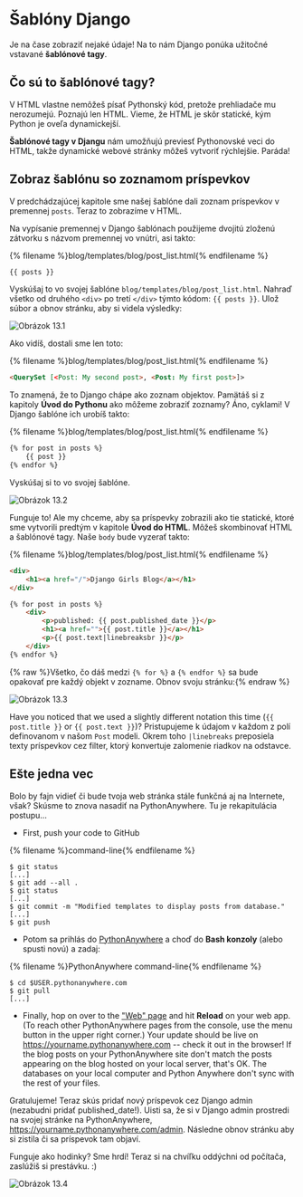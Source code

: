# Šablóny Django

Je na čase zobraziť nejaké údaje! Na to nám Django ponúka užitočné vstavané **šablónové tagy**.

## Čo sú to šablónové tagy?

V HTML vlastne nemôžeš písať Pythonský kód, pretože prehliadače mu nerozumejú. Poznajú len HTML. Vieme, že HTML je skôr statické, kým Python je oveľa dynamickejší.

**Šablónové tagy v Djangu** nám umožňujú previesť Pythonovské veci do HTML, takže dynamické webové stránky môžeš vytvoriť rýchlejšie. Paráda!

## Zobraz šablónu so zoznamom príspevkov

V predchádzajúcej kapitole sme našej šablóne dali zoznam príspevkov v premennej `posts`. Teraz to zobrazíme v HTML.

Na vypísanie premennej v Django šablónach použijeme dvojitú zloženú zátvorku s názvom premennej vo vnútri, asi takto:

{% filename %}blog/templates/blog/post_list.html{% endfilename %}

```html
{{ posts }}
```

Vyskúšaj to vo svojej šablóne `blog/templates/blog/post_list.html`. Nahraď všetko od druhého `<div>` po tretí `</div>` týmto kódom: `{{ posts }}`. Ulož súbor a obnov stránku, aby si videla výsledky:

![Obrázok 13.1](images/step1.png)

Ako vidíš, dostali sme len toto:

{% filename %}blog/templates/blog/post_list.html{% endfilename %}

```html
<QuerySet [<Post: My second post>, <Post: My first post>]>
```

To znamená, že to Django chápe ako zoznam objektov. Pamätáš si z kapitoly **Úvod do Pythonu** ako môžeme zobraziť zoznamy? Áno, cyklami! V Django šablóne ich urobíš takto:

{% filename %}blog/templates/blog/post_list.html{% endfilename %}

```html
{% for post in posts %}
    {{ post }}
{% endfor %}
```

Vyskúšaj si to vo svojej šablóne.

![Obrázok 13.2](images/step2.png)

Funguje to! Ale my chceme, aby sa príspevky zobrazili ako tie statické, ktoré sme vytvorili predtým v kapitole **Úvod do HTML**. Môžeš skombinovať HTML a šablónové tagy. Naše `body` bude vyzerať takto:

{% filename %}blog/templates/blog/post_list.html{% endfilename %}

```html
<div>
    <h1><a href="/">Django Girls Blog</a></h1>
</div>

{% for post in posts %}
    <div>
        <p>published: {{ post.published_date }}</p>
        <h1><a href="">{{ post.title }}</a></h1>
        <p>{{ post.text|linebreaksbr }}</p>
    </div>
{% endfor %}
```

{% raw %}Všetko, čo dáš medzi `{% for %}` a `{% endfor %}` sa bude opakovať pre každý objekt v zozname. Obnov svoju stránku:{% endraw %}

![Obrázok 13.3](images/step3.png)

Have you noticed that we used a slightly different notation this time (`{{ post.title }}` or `{{ post.text }}`)? Pristupujeme k údajom v každom z polí definovanom v našom `Post` modeli. Okrem toho `|linebreaks` preposiela texty príspevkov cez filter, ktorý konvertuje zalomenie riadkov na odstavce.

## Ešte jedna vec

Bolo by fajn vidieť či bude tvoja web stránka stále funkčná aj na Internete, však? Skúsme to znova nasadiť na PythonAnywhere. Tu je rekapitulácia postupu…

* First, push your code to GitHub

{% filename %}command-line{% endfilename %}

    $ git status
    [...]
    $ git add --all .
    $ git status
    [...]
    $ git commit -m "Modified templates to display posts from database."
    [...]
    $ git push
    

* Potom sa prihlás do [PythonAnywhere](https://www.pythonanywhere.com/consoles/) a choď do **Bash konzoly** (alebo spusti novú) a zadaj:

{% filename %}PythonAnywhere command-line{% endfilename %}

    $ cd $USER.pythonanywhere.com
    $ git pull
    [...]
    

* Finally, hop on over to the ["Web" page](https://www.pythonanywhere.com/web_app_setup/) and hit **Reload** on your web app. (To reach other PythonAnywhere pages from the console, use the menu button in the upper right corner.) Your update should be live on https://yourname.pythonanywhere.com -- check it out in the browser! If the blog posts on your PythonAnywhere site don't match the posts appearing on the blog hosted on your local server, that's OK. The databases on your local computer and Python Anywhere don't sync with the rest of your files.

Gratulujeme! Teraz skús pridať nový príspevok cez Django admin (nezabudni pridať published_date!). Uisti sa, že si v Django admin prostredi na svojej stránke na PythonAnywhere, https://yourname.pythonanywhere.com/admin. Následne obnov stránku aby si zistila či sa príspevok tam objaví.

Funguje ako hodinky? Sme hrdí! Teraz si na chvíľku oddýchni od počítača, zaslúžiš si prestávku. :)

![Obrázok 13.4](images/donut.png)
